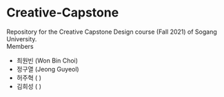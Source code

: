 # Creative-Capstone
 Repository for the Creative Capstone Design course (Fall 2021) of Sogang University.  
 Members  
 - 최원빈 (Won Bin Choi)
 - 정구열 (Jeong Guyeol)
 - 허주혁 ( )
 - 김희성 ( )
